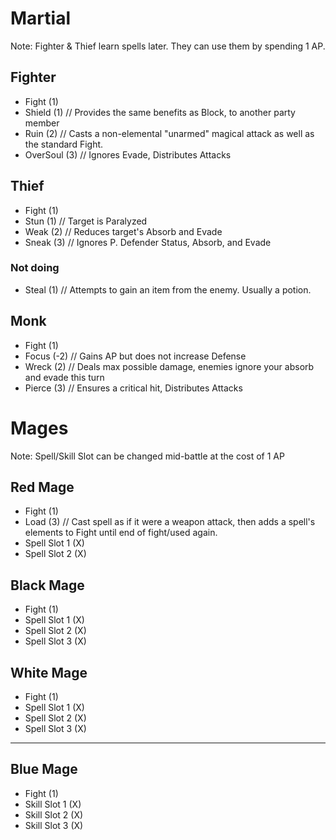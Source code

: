 # Martial

Note: Fighter & Thief learn spells later. They can use them by spending 1 AP.

## Fighter

- Fight (1)
- Shield (1) // Provides the same benefits as Block, to another party member
- Ruin (2) // Casts a non-elemental "unarmed" magical attack as well as the standard Fight.
- OverSoul (3) // Ignores Evade, Distributes Attacks

## Thief

- Fight (1)
- Stun (1) // Target is Paralyzed
- Weak  (2) // Reduces target's Absorb and Evade
- Sneak (3) // Ignores P. Defender Status, Absorb, and Evade

### Not doing

- Steal (1) // Attempts to gain an item from the enemy. Usually a potion.

## Monk

- Fight (1)
- Focus (-2) // Gains AP but does not increase Defense
- Wreck (2) // Deals max possible damage, enemies ignore your absorb and evade this turn
- Pierce (3) // Ensures a critical hit, Distributes Attacks

# Mages

Note: Spell/Skill Slot can be changed mid-battle at the cost of 1 AP

## Red Mage

- Fight (1)
- Load (3) // Cast spell as if it were a weapon attack, then adds a spell's elements to Fight until end of fight/used again.
- Spell Slot 1 (X)
- Spell Slot 2 (X)

## Black Mage

- Fight (1)
- Spell Slot 1 (X)
- Spell Slot 2 (X)
- Spell Slot 3 (X)

## White Mage

- Fight (1)
- Spell Slot 1 (X)
- Spell Slot 2 (X)
- Spell Slot 3 (X)

---

## Blue Mage

- Fight (1)
- Skill Slot 1 (X)
- Skill Slot 2 (X)
- Skill Slot 3 (X)